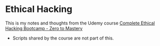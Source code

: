 # Ethical Hacking
This is my notes and thoughts from the Udemy course [Complete Ethical Hacking Bootcamp - Zero to Mastery](https://www.udemy.com/course/complete-ethical-hacking-bootcamp-zero-to-mastery/)

* Scripts shared by the course are not part of this.